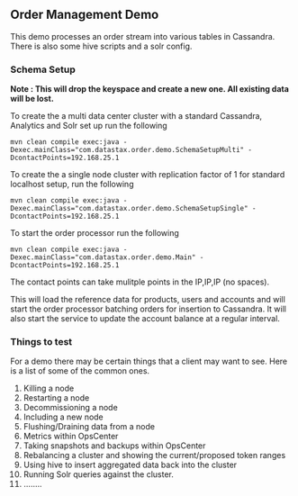 ## Order Management Demo 

This demo processes an order stream into various tables in Cassandra. There is also some hive scripts and a solr config.

### Schema Setup

**Note : This will drop the keyspace and create a new one. All existing data will be lost.**

To create the a multi data center cluster with a standard Cassandra, Analytics and Solr set up run the following

    mvn clean compile exec:java -Dexec.mainClass="com.datastax.order.demo.SchemaSetupMulti" -DcontactPoints=192.168.25.1

To create the a single node cluster with replication factor of 1 for standard localhost setup, run the following

    mvn clean compile exec:java -Dexec.mainClass="com.datastax.order.demo.SchemaSetupSingle" -DcontactPoints=192.168.25.1

To start the order processor run the following

    mvn clean compile exec:java -Dexec.mainClass="com.datastax.order.demo.Main" -DcontactPoints=192.168.25.1

The contact points can take mulitple points in the IP,IP,IP (no spaces).

This will load the reference data for products, users and accounts and will start the order processor batching orders for insertion to Cassandra. It will also start the service to update the account balance at a regular interval. 

### Things to test

For a demo there may be certain things that a client may want to see. Here is a list of some of the common ones.

1. Killing a node 
2. Restarting a node
3. Decommissioning a node
4. Including a new node
5. Flushing/Draining data from a node
6. Metrics within OpsCenter
7. Taking snapshots and backups within OpsCenter
8. Rebalancing a cluster and showing the current/proposed token ranges
9. Using hive to insert aggregated data back into the cluster
10. Running Solr queries against the cluster.
11. ........



